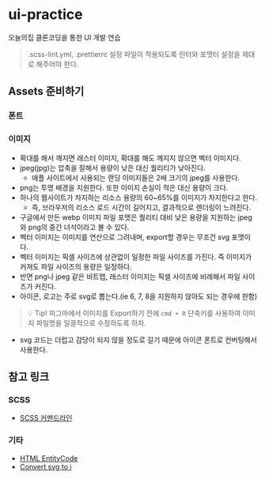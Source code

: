 # ui-practice

오늘의집 클론코딩을 통한 UI 개발 연습

> .scss-lint.yml, .prettierrc 설정 파일이 적용되도록 린터와 포맷터 설정을 제대로 해주어야 한다.

## Assets 준비하기

### 폰트

### 이미지

- 확대를 해서 깨지면 래스터 이미지, 확대를 해도 깨지지 않으면 벡터 이미지다.
- jpeg(jpg)는 압축을 잘해서 용량이 낮은 대신 퀄리티가 낮아진다.
  - 애플 사이트에서 사용되는 랜딩 이미지들은 2배 크기의 jpeg를 사용한다.
- png는 투명 배경을 지원한다. 또한 이미지 손실이 적은 대신 용량이 크다.
- 하나의 웹사이트가 차지하는 리소스 용량의 60~65%를 이미지가 차지한다고 한다.
  - 즉, 브라우저의 리소스 로드 시간이 길어지고, 결과적으로 렌더링이 느려진다.
- 구글에서 만든 webp 이미지 파일 포맷은 퀄리티 대비 낮은 용량을 지원하는 jpeg와 png의 중간 녀석이라고 볼 수 있다.
- 벡터 이미지는 이미지를 연산으로 그려내며, export할 경우는 무조건 svg 포맷이다.
- 벡터 이미지는 픽셀 사이즈에 상관없이 일정한 파일 사이즈를 가진다. 즉 이미지가 커져도 파일 사이즈의 용량은 일정하다.
- 반면 png나 jpeg 같은 비트맵, 래스터 이미지는 픽셀 사이즈에 비례해서 파일 사이즈가 커진다.
- 아이콘, 로고는 주로 svg로 뽑는다.(ie 6, 7, 8을 지원하지 않아도 되는 경우에 한함)

> 💡 Tip! 피그마에서 이미지를 Export하기 전에 `cmd + R` 단축키를 사용하여 이미지 파일명을 일괄적으로 수정하도록 하자.

- svg 코드는 더럽고 감당이 되지 않을 정도로 길기 때문에 아이콘 폰트로 컨버팅해서 사용한다.

## 참고 링크

### SCSS

- [SCSS 커맨드라인](https://sass-lang.com/documentation/cli/dart-sass)

### 기타

- [HTML EntityCode](https://dev.w3.org/html5/html-author/charref)
- [Convert svg to i](https://icomoon.io/app/#/select)
